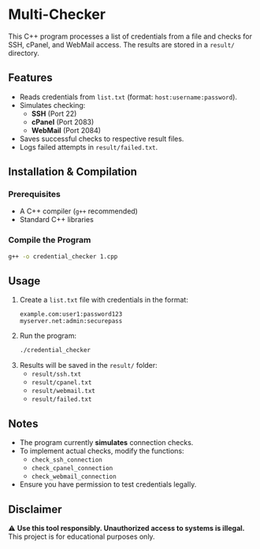 # Multi-Checker

This C++ program processes a list of credentials from a file and checks for SSH, cPanel, and WebMail access. The results are stored in a `result/` directory.

## Features
- Reads credentials from `list.txt` (format: `host:username:password`).
- Simulates checking:
  - **SSH** (Port 22)
  - **cPanel** (Port 2083)
  - **WebMail** (Port 2084)
- Saves successful checks to respective result files.
- Logs failed attempts in `result/failed.txt`.

## Installation & Compilation
### Prerequisites
- A C++ compiler (`g++` recommended)
- Standard C++ libraries

### Compile the Program
```sh
g++ -o credential_checker 1.cpp
```

## Usage
1. Create a `list.txt` file with credentials in the format:
   ```
   example.com:user1:password123
   myserver.net:admin:securepass
   ```
2. Run the program:
   ```sh
   ./credential_checker
   ```
3. Results will be saved in the `result/` folder:
   - `result/ssh.txt`
   - `result/cpanel.txt`
   - `result/webmail.txt`
   - `result/failed.txt`

## Notes
- The program currently **simulates** connection checks.
- To implement actual checks, modify the functions:
  - `check_ssh_connection`
  - `check_cpanel_connection`
  - `check_webmail_connection`
- Ensure you have permission to test credentials legally.

## Disclaimer
⚠️ **Use this tool responsibly. Unauthorized access to systems is illegal.** This project is for educational purposes only.
